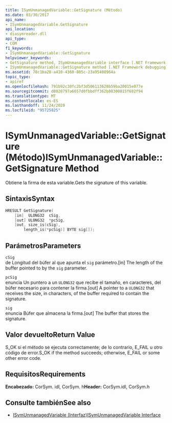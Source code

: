 ```yaml
---
title: ISymUnmanagedVariable::GetSignature (Método)
ms.date: 03/30/2017
api_name:
- ISymUnmanagedVariable.GetSignature
api_location:
- diasymreader.dll
api_type:
- COM
f1_keywords:
- ISymUnmanagedVariable::GetSignature
helpviewer_keywords:
- GetSignature method, ISymUnmanagedVariable interface [.NET Framework debugging]
- ISymUnmanagedVariable::GetSignature method [.NET Framework debugging]
ms.assetid: 78c1ba28-a410-4360-805c-23a95408964a
topic_type:
- apiref
ms.openlocfilehash: 791b92c30fc2bf3d506113620b59ba20015e077e
ms.sourcegitcommit: d8020797a6657d0fbbdff362b80300815f682f94
ms.translationtype: MT
ms.contentlocale: es-ES
ms.lasthandoff: 11/24/2020
ms.locfileid: "95725825"
---
```

# <a name="isymunmanagedvariablegetsignature-method"></a><span data-ttu-id="2c457-102">ISymUnmanagedVariable::GetSignature (Método)</span><span class="sxs-lookup"><span data-stu-id="2c457-102">ISymUnmanagedVariable::GetSignature Method</span></span>

<span data-ttu-id="2c457-103">Obtiene la firma de esta variable.</span><span class="sxs-lookup"><span data-stu-id="2c457-103">Gets the signature of this variable.</span></span>  
  
## <a name="syntax"></a><span data-ttu-id="2c457-104">Sintaxis</span><span class="sxs-lookup"><span data-stu-id="2c457-104">Syntax</span></span>  
  
```cpp  
HRESULT GetSignature(  
    [in]  ULONG32  cSig,  
    [out] ULONG32  *pcSig,  
    [out, size_is(cSig),  
        length_is(*pcSig)] BYTE sig[]);  
```  
  
## <a name="parameters"></a><span data-ttu-id="2c457-105">Parámetros</span><span class="sxs-lookup"><span data-stu-id="2c457-105">Parameters</span></span>  

 `cSig`  
 <span data-ttu-id="2c457-106">de Longitud del búfer al que apunta el `sig` parámetro.</span><span class="sxs-lookup"><span data-stu-id="2c457-106">[in] The length of the buffer pointed to by the `sig` parameter.</span></span>  
  
 `pcSig`  
 <span data-ttu-id="2c457-107">enuncia Un puntero a un `ULONG32` que recibe el tamaño, en caracteres, del búfer necesario para contener la firma.</span><span class="sxs-lookup"><span data-stu-id="2c457-107">[out] A pointer to a `ULONG32` that receives the size, in characters, of the buffer required to contain the signature.</span></span>  
  
 `sig`  
 <span data-ttu-id="2c457-108">enuncia Búfer que almacena la firma.</span><span class="sxs-lookup"><span data-stu-id="2c457-108">[out] The buffer that stores the signature.</span></span>  
  
## <a name="return-value"></a><span data-ttu-id="2c457-109">Valor devuelto</span><span class="sxs-lookup"><span data-stu-id="2c457-109">Return Value</span></span>  

 <span data-ttu-id="2c457-110">S_OK si el método se ejecuta correctamente; de lo contrario, E_FAIL u otro código de error.</span><span class="sxs-lookup"><span data-stu-id="2c457-110">S_OK if the method succeeds; otherwise, E_FAIL or some other error code.</span></span>  
  
## <a name="requirements"></a><span data-ttu-id="2c457-111">Requisitos</span><span class="sxs-lookup"><span data-stu-id="2c457-111">Requirements</span></span>  

 <span data-ttu-id="2c457-112">**Encabezado:** CorSym. idl, CorSym. h</span><span class="sxs-lookup"><span data-stu-id="2c457-112">**Header:** CorSym.idl, CorSym.h</span></span>  
  
## <a name="see-also"></a><span data-ttu-id="2c457-113">Consulte también</span><span class="sxs-lookup"><span data-stu-id="2c457-113">See also</span></span>

- [<span data-ttu-id="2c457-114">ISymUnmanagedVariable (Interfaz)</span><span class="sxs-lookup"><span data-stu-id="2c457-114">ISymUnmanagedVariable Interface</span></span>](isymunmanagedvariable-interface.md)
